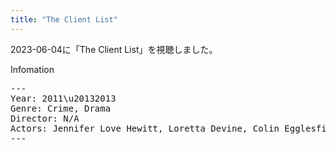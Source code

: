```yaml
---
title: "The Client List"
---
```

2023-06-04に「The Client List」を視聴しました。

Infomation
<pre>
---
Year: 2011\u20132013
Genre: Crime, Drama
Director: N/A
Actors: Jennifer Love Hewitt, Loretta Devine, Colin Egglesfield
---
</pre>
